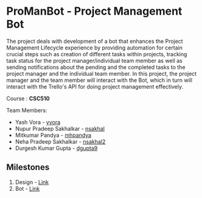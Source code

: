 # ProManBot - Project Management Bot

The project deals with development of a bot that enhances the Project Management Lifecycle experience by providing automation for certain crucial steps such as creation of different tasks within projects, tracking task status for the project manager/individual team member as well as sending notifications about the pending and the completed tasks to the project manager and the individual team member. In this project, the project manager and the team member will interact with the Bot, which in turn will interact with the Trello's API for doing project management effectively. 

Course : **CSC510**

Team Members:
* Yash Vora - [yvora](https://github.ncsu.edu/yvora/)
* Nupur Pradeep Sakhalkar - [nsakhal](https://github.ncsu.edu/nsakhal/)
* Mitkumar Pandya - [mhpandya](https://github.ncsu.edu/mhpandya/)
* Neha Pradeep Sakhalkar - [nsakhal2](https://github.ncsu.edu/nsakhal2/)
* Durgesh Kumar Gupta - [dgupta9](https://github.ncsu.edu/dgupta9/)

## Milestones
1.  Design - [Link](./DESIGN.md)  
2.  Bot - [Link](./BOT.md)
